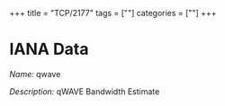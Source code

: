 +++
title = "TCP/2177"
tags = [""]
categories = [""]
+++

# IANA Data

_Name:_ qwave

_Description:_ qWAVE Bandwidth Estimate

